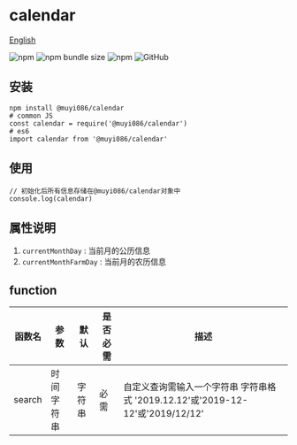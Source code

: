 # calendar

[English](./README.md 'English')

![npm](https://img.shields.io/npm/v/@muyi086/calendar) ![npm bundle size](https://img.shields.io/bundlephobia/min/@muyi086/calendar) ![npm](https://img.shields.io/npm/dt/@muyi086/calendar) ![GitHub](https://img.shields.io/github/license/MuYi086/npm_package)

## 安装
```SHELL
npm install @muyi086/calendar
# common JS
const calendar = require('@muyi086/calendar')
# es6
import calendar from '@muyi086/calendar'
```

## 使用
```JS
// 初始化后所有信息存储在@muyi086/calendar对象中
console.log(calendar)
```

## 属性说明
1. `currentMonthDay` : 当前月的公历信息
1. `currentMonthFarmDay` : 当前月的农历信息

## function

函数名|参数|默认|是否必需|描述|
--|--|--|--|--|
search|时间字符串|字符串|必需|自定义查询需输入一个字符串 字符串格式 '2019.12.12'或'2019-12-12'或'2019/12/12'|
